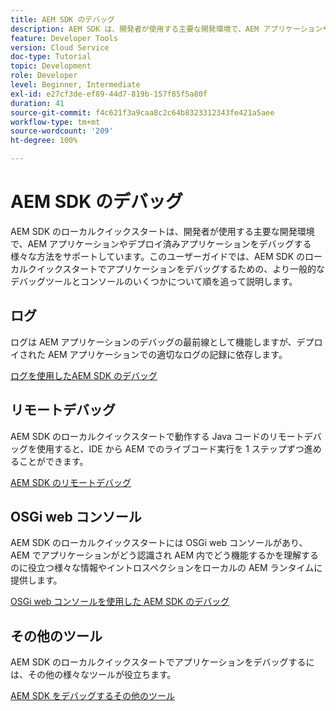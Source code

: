 ```yaml
---
title: AEM SDK のデバッグ
description: AEM SDK は、開発者が使用する主要な開発環境で、AEM アプリケーションやデプロイ済みアプリケーションをデバッグする様々な方法をサポートしています。
feature: Developer Tools
version: Cloud Service
doc-type: Tutorial
topic: Development
role: Developer
level: Beginner, Intermediate
exl-id: e27cf3de-ef89-44d7-819b-157f85f5a80f
duration: 41
source-git-commit: f4c621f3a9caa8c2c64b8323312343fe421a5aee
workflow-type: tm+mt
source-wordcount: '209'
ht-degree: 100%

---
```


# AEM SDK のデバッグ

AEM SDK のローカルクイックスタートは、開発者が使用する主要な開発環境で、AEM アプリケーションやデプロイ済みアプリケーションをデバッグする様々な方法をサポートしています。このユーザーガイドでは、AEM SDK のローカルクイックスタートでアプリケーションをデバッグするための、より一般的なデバッグツールとコンソールのいくつかについて順を追って説明します。

## ログ

ログは AEM アプリケーションのデバッグの最前線として機能しますが、デプロイされた AEM アプリケーションでの適切なログの記録に依存します。

[ログを使用したAEM SDK のデバッグ](./logs.md)

## リモートデバッグ

AEM SDK のローカルクイックスタートで動作する Java コードのリモートデバッグを使用すると、IDE から AEM でのライブコード実行を 1 ステップずつ進めることができます。

[AEM SDK のリモートデバッグ](./remote-debugging.md)

## OSGi web コンソール

AEM SDK のローカルクイックスタートには OSGi web コンソールがあり、AEM でアプリケーションがどう認識され AEM 内でどう機能するかを理解するのに役立つ様々な情報やイントロスペクションをローカルの AEM ランタイムに提供します。

[OSGi web コンソールを使用した AEM SDK のデバッグ](./osgi-web-consoles.md)

## その他のツール

AEM SDK のローカルクイックスタートでアプリケーションをデバッグするには、その他の様々なツールが役立ちます。

[AEM SDK をデバッグするその他のツール](./other-tools.md)
